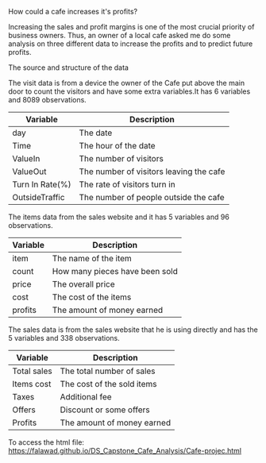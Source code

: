 
How could a cafe increases it's profits?

Increasing the sales and profit margins is one of the most crucial priority of business owners. Thus, an owner of a local cafe asked me do some analysis on three different data to increase the profits and to predict future profits. 

The source and structure of the data

The visit data is from a device the owner of the Cafe put above the main door to count the visitors and have some extra variables.It has 6 variables and 8089 observations.

| Variable             | Description                              |
|----------------------|------------------------------------------|
|day                   | The date                                 |
|Time                  | The hour of the date                     |
|ValueIn               | The number of visitors                   |
|ValueOut              | The number of visitors leaving the cafe  |
|Turn In Rate(%)       | The rate of visitors turn in             |
|OutsideTraffic        | The number of people outside the cafe   |





The items data from the sales website and it has 5 variables and 96 observations. 

| Variable             | Description                              |
|----------------------|------------------------------------------|
|item                  | The name of the item                     |
|count                 | How many pieces have been sold           |
|price                 | The overall price                        |
|cost                  | The cost of the items                    |
|profits               | The amount of money earned               |




The sales data is from the sales website that he is using directly and has the 5 variables and 338 observations.

| Variable             | Description                              |
|----------------------|------------------------------------------|
|Total sales           | The total number of sales                |
|Items cost            | The cost of the sold items               |
|Taxes                 | Additional fee                           |
|Offers                | Discount or some offers                  |
|Profits               | The amount of money earned               |




To access the html file:
https://falawad.github.io/DS_Capstone_Cafe_Analysis/Cafe-projec.html
